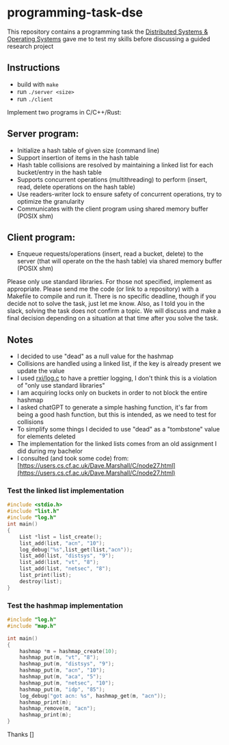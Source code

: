 # programming-task-dse

This repository contains a programming task the [Distributed Systems & Operating Systems](https://dse.in.tum.de) gave me to test my skills before discussing a guided research project
## Instructions

-  build with `make`
- run `./server <size>`
- run `./client`

Implement two programs in C/C++/Rust:

## Server program:
 - Initialize a hash table of given size (command line)
 - Support insertion of items in the hash table
 - Hash table collisions are resolved by maintaining a linked list for each bucket/entry in the hash table
 - Supports concurrent operations (multithreading) to perform (insert, read, delete operations on the hash table)
 - Use readers-writer lock to ensure safety of concurrent operations, try to optimize the granularity   
 - Communicates with the client program using shared memory buffer (POSIX shm)

## Client program:
 - Enqueue requests/operations (insert, read a bucket, delete) to the server (that will operate on the the hash table) via shared memory buffer (POSIX shm)

Please only use standard libraries. For those not specified, implement as appropriate. Please send me the code (or link to a repository) with a Makefile to compile and run it. There is no specific deadline, though if you decide not to solve the task, just let me know. Also, as I told you in the slack, solving the task does not confirm a topic. We will discuss and make a final decision depending on a situation at that time after you solve the task.

## Notes

+ I decided to use "dead" as a null value for the hashmap
+ Collisions are handled using a linked list, if the key is already present we update the value
+ I used [rxi/log.c](https://github.com/rxi/log.c) to have a prettier logging, I don't think this is a violation of "only use standard libraries"
+ I am acquiring locks only on buckets in order to not block the entire hashmap
+ I asked chatGPT to generate a simple hashing function, it's far from being a good hash function, but this is intended, as we need to test for collisions
+ To simplify some things I decided to use "dead" as a "tombstone" value for elements deleted
+ The implementation for the linked lists comes from an old assignment I did during my bachelor
+ I consulted (and took some code) from: [https://users.cs.cf.ac.uk/Dave.Marshall/C/node27.html](https://users.cs.cf.ac.uk/Dave.Marshall/C/node27.html)

### Test the linked list implementation
```c
#include <stdio.h>
#include "list.h"
#include "log.h"
int main()
{
    List *list = list_create();
    list_add(list, "acn", "10");
    log_debug("%s",list_get(list,"acn"));
    list_add(list, "distsys", "9");
    list_add(list, "vt", "8");
    list_add(list, "netsec", "8");
    list_print(list);
    destroy(list);
}
```
### Test the hashmap implementation

```c
#include "log.h"
#include "map.h"

int main()
{
    hashmap *m = hashmap_create(10);
    hashmap_put(m, "vt", "8");
    hashmap_put(m, "distsys", "9");
    hashmap_put(m, "acn", "10");
    hashmap_put(m, "aca", "5");
    hashmap_put(m, "netsec", "10");
    hashmap_put(m, "idp", "85");
    log_debug("got acn: %s", hashmap_get(m, "acn"));
    hashmap_print(m);
    hashmap_remove(m, "acn");
    hashmap_print(m);
}
```

Thanks []